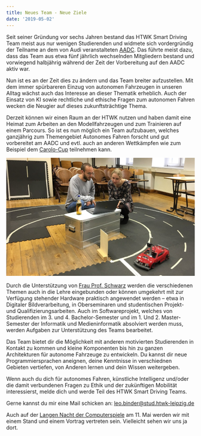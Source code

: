 ```yaml
---
title: Neues Team - Neue Ziele
date: '2019-05-02'
---
```


Seit seiner Gründung vor sechs Jahren bestand das HTWK Smart Driving Team meist aus nur wenigen Studierenden und widmete sich vordergründig der Teilname an dem von Audi veranstalteten [AADC](https://www.audi-autonomous-driving-cup.com).
Das führte meist dazu, dass das Team aus etwa fünf jährlich wechselnden Mitgliedern
bestand und vorwiegend halbjährig während der Zeit der Vorbereitung auf den AADC
aktiv war.

Nun ist es an der Zeit dies zu ändern und das Team breiter aufzustellen. Mit dem immer spürbareren Einzug von autonomen Fahrzeugen in unseren Alltag wächst auch das Interesse an dieser Thematik erheblich. Auch der Einsatz von KI sowie rechtliche und ethische Fragen zum autonomen Fahren wecken die Neugier auf dieses zukunftsträchtige Thema.

Derzeit können wir einen Raum an der HTWK nutzen und haben damit eine Heimat zum Arbeiten an den Modellfahrzeugen und zum Trainieren auf einem Parcours. So ist es nun möglich ein Team aufzubauen, welches ganzjährig zum Themengebiet Autonomes Fahren forscht und gut vorbereitet am AADC und evtl. auch an anderen Wettkämpfen wie zum Beispiel dem [Carolo-Cup](https://wiki.ifr.ing.tu-bs.de/carolocup/) teilnehmen kann.

![Labor](labor-neu.jpg)

Durch die Unterstützung von [Frau Prof. Schwarz](http://www.imn.htwk-leipzig.de/~schwarz/) werden die verschiedenen Themen auch in die Lehre eingebunden oder können umgekehrt mit zur Verfügung stehender Hardware praktisch angewendet werden – etwa in Digitaler Bildverarbeitung, in Oberseminaren und studentischen Projekt- und Qualifizierungsarbeiten. Auch im Softwareprojekt, welches von Studierenden im 3. und 4. Bachelor-Semester und im 1. Und 2. Master-Semester der Informatik und Medieninformatik absolviert werden muss, werden Aufgaben zur Unterstützung des Teams bearbeitet.

Das Team bietet dir die Möglichkeit mit anderen motivierten Studierenden in Kontakt zu kommen und kleine Komponenten bis hin zu ganzen Architekturen für autonome Fahrzeuge zu entwickeln. Du kannst dir neue Programmiersprachen aneignen, deine Kenntnisse in verschiednen Gebieten vertiefen, von Anderen lernen und dein Wissen weitergeben.

Wenn auch du dich für autonomes Fahren, künstliche Intelligenz und/oder die damit verbundenen Fragen zu Ethik und der zukünftigen Mobilität interessierst, melde dich und werde Teil des HTWK Smart Driving Teams.

Gerne kannst du mir eine Mail schicken an:
leo.binder@stud.htwk-leipzig.de

Auch auf der [Langen Nacht der Computerspiele](https://computerspielenacht.htwk-leipzig.de/computerspielenacht/) am 11. Mai werden wir mit einem Stand und einem Vortrag vertreten sein. Vielleicht sehen wir uns ja dort.
